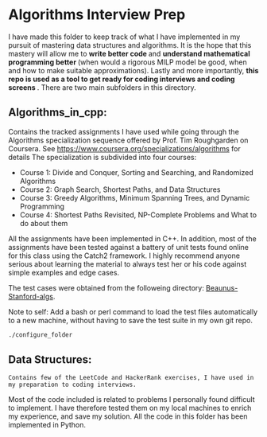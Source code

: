 # Algorithms Interview Prep

I have made this folder to keep track of what I have implemented in my pursuit of mastering data structures and algorithms.
It is the hope that this mastery will allow me to <b> write better code </b> and <b> understand mathematical programming better </b> (when would a rigorous MILP model be good, when and how to make suitable approximations). Lastly and more importantly, <b> this repo is used as a tool to get ready for coding interviews and coding screens </b>.
There are two main subfolders in this directory.

## Algorithms_in_cpp:
 Contains the tracked assignments I have used while going through the Algorithms specialization sequence offered by Prof. Tim Roughgarden on Coursera.
See https://www.coursera.org/specializations/algorithms for details
The specialization is subdivided into four courses:
- Course 1: Divide and Conquer, Sorting and Searching, and Randomized Algorithms
- Course 2: Graph Search, Shortest Paths, and Data Structures
- Course 3: Greedy Algorithms, Minimum Spanning Trees, and Dynamic Programming
- Course 4: Shortest Paths Revisited, NP-Complete Problems and What to do about them

All the assignments have been implemented in C++.
In addition, most of the assignments have been tested against a battery of unit tests found online for this class using the Catch2 framework.
I highly recommend anyone serious about learning the material to always test her or his code against simple examples and edge cases.

The test cases were obtained from the followeing directory: [Beaunus-Stanford-algs](https://github.com/beaunus/stanford-algs/).

Note to self: Add a bash or perl command to load the test files automatically to a new machine, without having to save the test suite in my own git repo.

```bash
./configure_folder
```

## Data Structures: 
	Contains few of the LeetCode and HackerRank exercises, I have used in my preparation to coding interviews. 
Most of the code included is related to problems I personally found difficult to implement.
I have therefore tested them on my local machines to enrich my experience, and save my solution.
All the code in this folder has been implemented in Python.




